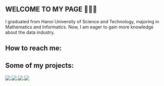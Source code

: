 ## WELCOME TO MY PAGE 👋👋👋

I graduated from Hanoi University of Science and Technology, majoring in Mathematics and Informatics. Now, I am eager to gain more knowledge about the data industry. 

## How to reach me: 


## Some of my projects:

<a href="https://github.com/qqqquang/Time_series">
  <!-- Change the `github-readme-stats.anuraghazra1.vercel.app` to `github-readme-stats.vercel.app`  -->
  <img align="center" src="https://github-readme-stats.anuraghazra1.vercel.app/api/pin/?username=qqqquang&repo=Time_series&theme=radical" />
</a>    
<a href="https://github.com/qqqquang/Youtube_Analytics">
  <!-- Change the `github-readme-stats.anuraghazra1.vercel.app` to `github-readme-stats.vercel.app`  -->
  <img align="center" src="https://github-readme-stats.anuraghazra1.vercel.app/api/pin/?username=qqqquang&repo=Youtube_Analytics&theme=merko" />
</a>

<a href="https://github.com/qqqquang/Datathon_KPIM">
  <!-- Change the `github-readme-stats.anuraghazra1.vercel.app` to `github-readme-stats.vercel.app`  -->
  <img align="center" src="https://github-readme-stats.anuraghazra1.vercel.app/api/pin/?username=qqqquang&repo=Datathon_KPIM&theme=gruvbox" />
</a> 
<a href="https://github.com/qqqquang/Titanic-Survival-Prediction">
  <!-- Change the `github-readme-stats.anuraghazra1.vercel.app` to `github-readme-stats.vercel.app`  -->
  <img align="center" src="https://github-readme-stats.anuraghazra1.vercel.app/api/pin/?username=qqqquang&repo=Titanic-Survival-Prediction&theme=radical" />
</a> 
